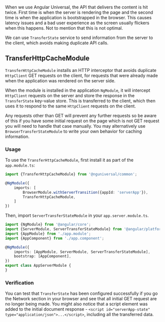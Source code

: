 When we use Angular Universal, the API that delivers the content is hit twice. First time is when the server is
rendering the page and the second time is when the application is bootstrapped in the browser. This causes latency
issues and a bad user experience as the screen usually flickers when this happens. Not to mention that this is not
optimal.

We can use `TransferState` service to send information from the server to the client, which avoids making duplicate API
calls.

## TransferHttpCacheModule

`TransferHttpCacheModule` installs an HTTP interceptor that avoids duplicate `HttpClient` GET requests on the client,
for requests that were already made when the application was rendered on the server side.

When the module is installed in the application `NgModule`, it will intercept `HttpClient` requests on the server and
store the response in the `TransferState` key-value store. This is transferred to the client, which then uses it to
respond to the same `HttpClient` requests on the client.

Any requests other than GET will prevent any further requests so be aware of this if you have some initial request on
the page which is not GET request you will need to handle that case manually. You may alternatively
use `BrowserTransferStateModule` to write your own behavior for caching information.

### Usage

To use the `TransferHttpCacheModule`, first install it as part of the `app.module.ts`:

```typescript
import {TransferHttpCacheModule} from '@nguniversal/common';

@NgModule({
    imports: [
        BrowserModule.withServerTransition({appId: 'serverApp'}),
        TransferHttpCacheModule,
    ]
})
```

Then, import `ServerTransferStateModule` in your `app.server.module.ts`.

```typescript
import {NgModule} from '@angular/core';
import {ServerModule, ServerTransferStateModule} from '@angular/platform-server';
import {AppModule} from './app.module';
import {AppComponent} from './app.component';

@NgModule({
    imports: [AppModule, ServerModule, ServerTransferStateModule],
    bootstrap: [AppComponent],
})
export class AppServerModule {
}
```

### Verification

You can test that `TransferState` has been configured successfully if you go the Network section in your browser and see
that all initial GET request are no longer being made. You might also notice that a script element was added to the
initial document response - `<script id="serverApp-state" type="application/json">...</script>`, including all the
transferred data.
